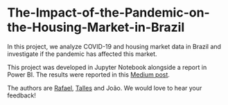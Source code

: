 # The-Impact-of-the-Pandemic-on-the-Housing-Market-in-Brazil
In this project, we analyze COVID-19 and housing market data in Brazil and investigate if the pandemic has affected this market.

This project was developed in Jupyter Notebook alongside a report in Power BI. The results were reported in this [Medium post](https://medium.com/covid-19-and-housing-market-in-brazil-a-data/covid-19-and-housing-market-in-brazil-a-data-analysis-practice-628999f6cd6d). 

The authors are [Rafael](https://www.linkedin.com/in/rafaellt/), [Talles](https://www.linkedin.com/in/talles-di-cunto/) and João. We would love to hear your feedback!
